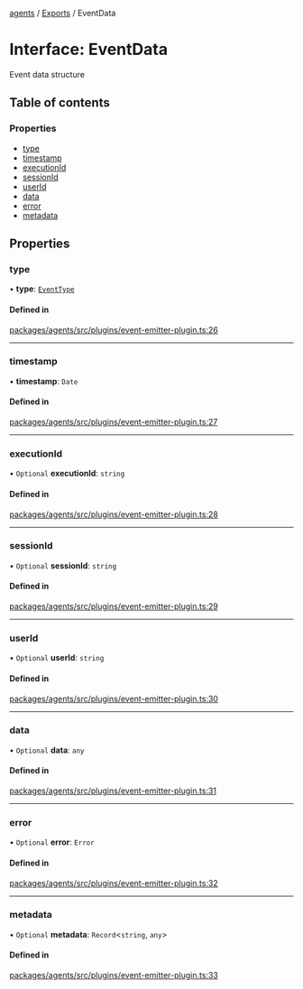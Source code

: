 <!-- 
 ⚠️  AUTO-GENERATED FILE - DO NOT EDIT MANUALLY
 This file is automatically generated by scripts/docs-generator.js
 To make changes, edit the source TypeScript files or update the generator script
-->

[agents](../../) / [Exports](../modules) / EventData

# Interface: EventData

Event data structure

## Table of contents

### Properties

- [type](EventData#type)
- [timestamp](EventData#timestamp)
- [executionId](EventData#executionid)
- [sessionId](EventData#sessionid)
- [userId](EventData#userid)
- [data](EventData#data)
- [error](EventData#error)
- [metadata](EventData#metadata)

## Properties

### type

• **type**: [`EventType`](../modules#eventtype)

#### Defined in

[packages/agents/src/plugins/event-emitter-plugin.ts:26](https://github.com/woojubb/robota/blob/1b62bb02b890c71ae884378577a1521b0f8628be/packages/agents/src/plugins/event-emitter-plugin.ts#L26)

___

### timestamp

• **timestamp**: `Date`

#### Defined in

[packages/agents/src/plugins/event-emitter-plugin.ts:27](https://github.com/woojubb/robota/blob/1b62bb02b890c71ae884378577a1521b0f8628be/packages/agents/src/plugins/event-emitter-plugin.ts#L27)

___

### executionId

• `Optional` **executionId**: `string`

#### Defined in

[packages/agents/src/plugins/event-emitter-plugin.ts:28](https://github.com/woojubb/robota/blob/1b62bb02b890c71ae884378577a1521b0f8628be/packages/agents/src/plugins/event-emitter-plugin.ts#L28)

___

### sessionId

• `Optional` **sessionId**: `string`

#### Defined in

[packages/agents/src/plugins/event-emitter-plugin.ts:29](https://github.com/woojubb/robota/blob/1b62bb02b890c71ae884378577a1521b0f8628be/packages/agents/src/plugins/event-emitter-plugin.ts#L29)

___

### userId

• `Optional` **userId**: `string`

#### Defined in

[packages/agents/src/plugins/event-emitter-plugin.ts:30](https://github.com/woojubb/robota/blob/1b62bb02b890c71ae884378577a1521b0f8628be/packages/agents/src/plugins/event-emitter-plugin.ts#L30)

___

### data

• `Optional` **data**: `any`

#### Defined in

[packages/agents/src/plugins/event-emitter-plugin.ts:31](https://github.com/woojubb/robota/blob/1b62bb02b890c71ae884378577a1521b0f8628be/packages/agents/src/plugins/event-emitter-plugin.ts#L31)

___

### error

• `Optional` **error**: `Error`

#### Defined in

[packages/agents/src/plugins/event-emitter-plugin.ts:32](https://github.com/woojubb/robota/blob/1b62bb02b890c71ae884378577a1521b0f8628be/packages/agents/src/plugins/event-emitter-plugin.ts#L32)

___

### metadata

• `Optional` **metadata**: `Record`\<`string`, `any`\>

#### Defined in

[packages/agents/src/plugins/event-emitter-plugin.ts:33](https://github.com/woojubb/robota/blob/1b62bb02b890c71ae884378577a1521b0f8628be/packages/agents/src/plugins/event-emitter-plugin.ts#L33)
